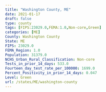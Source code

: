 ```yaml
---
title: "Washington County, ME"
date: 2021-01-17
draft: false
type: county
tags: [FIPS:23029.0,FEMA:1.0,Non-core,Green]
categories: [ME]
County: Washington County
State: ME
FIPS: 23029.0
FEMA_Region: 1.0
Population: 31379.0
NCHS_Urban_Rural_Classification: Non-core
Tests_in_prior_14_days: 533.0
Fourteen_day_test_rate_per_100000: 1699.0
Percent_Positivity_in_prior_14_days: 0.047
Level: Green
url: /states/ME/washington-county
---
```



